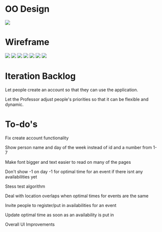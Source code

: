 # OO Design
<img src="/docs/UMLIteration2.png" />

# Wireframe 
<img src="/docs/it4wf1.jpeg" />
<img src="/docs/it4wf2.jpeg" />
<img src="/docs/it4wf3.jpeg" />
<img src="/docs/it4wf4.jpeg" />
<img src="/docs/it4wf5.jpeg" />
<img src="/docs/it4wf6.jpeg" />
<img src="/docs/it4wf7.jpeg" />

# Iteration Backlog

Let people create an account so that they can use the application.

Let the Professor adjust people's priorities so that it can be flexible and dynamic.

# To-do's

Fix create account functionality

Show person name and day of the week instead of id and a number from 1-7
 
Make font bigger and text easier to read on many of the pages

Don't show -1 on day -1 for optimal time for an event if there isnt any availabilities yet

Stess test algorithm 

Deal with location overlaps when optimal times for events are the same

Invite people to register/put in availabilities for an event

Update optimal time as soon as an availability is put in

Overall UI Improvements
